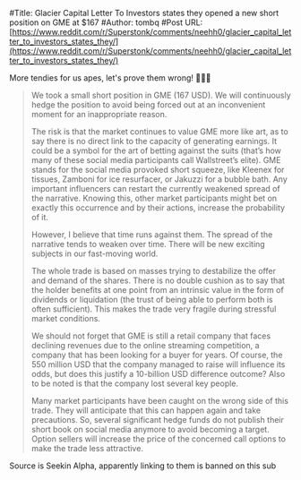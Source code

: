 #Title: Glacier Capital Letter To Investors states they opened a new short position on GME at $167
#Author: tombq
#Post URL: [https://www.reddit.com/r/Superstonk/comments/neehh0/glacier_capital_letter_to_investors_states_they/](https://www.reddit.com/r/Superstonk/comments/neehh0/glacier_capital_letter_to_investors_states_they/)


More tendies for us apes, let's prove them wrong! 🚀🚀🚀

>We took a small short position in GME (167 USD). We will continuously hedge the position to avoid being forced out at an inconvenient moment for an inappropriate reason.  
>  
>The risk is that the market continues to value GME more like art, as to say there is no direct link to the capacity of generating earnings. It could be a symbol for the art of betting against the suits (that’s how many of these social media participants call Wallstreet’s elite). GME stands for the social media provoked short squeeze, like Kleenex for tissues, Zamboni for ice resurfacer, or Jakuzzi for a bubble bath. Any important influencers can restart the currently weakened spread of the narrative. Knowing this, other market participants might bet on exactly this occurrence and by their actions, increase the probability of it.  
>  
>However, I believe that time runs against them. The spread of the narrative tends to weaken over time. There will be new exciting subjects in our fast-moving world.  
>  
>The whole trade is based on masses trying to destabilize the offer and demand of the shares. There is no double cushion as to say that the holder benefits at one point from an intrinsic value in the form of dividends or liquidation (the trust of being able to perform both is often sufficient). This makes the trade very fragile during stressful market conditions.  
>  
>We should not forget that GME is still a retail company that faces declining revenues due to the online streaming competition, a company that has been looking for a buyer for years. Of course, the 550 million USD that the company managed to raise will influence its odds, but does this justify a 10-billion USD difference outcome? Also to be noted is that the company lost several key people.  
>  
>Many market participants have been caught on the wrong side of this trade. They will anticipate that this can happen again and take precautions. So, several significant hedge funds do not publish their short book on social media anymore to avoid becoming a target. Option sellers will increase the price of the concerned call options to make the trade less attractive.

Source is Seekin Alpha, apparently linking to them is banned on this sub